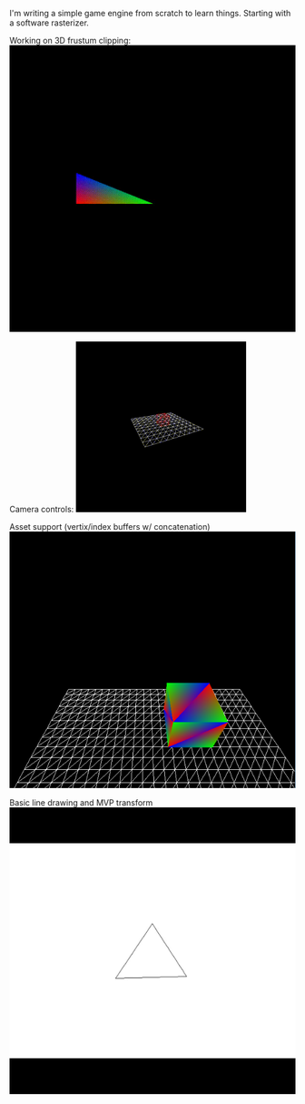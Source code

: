 I'm writing a simple game engine from scratch to learn things. Starting with a software rasterizer.

Working on 3D frustum clipping:
![](vids/3D_frustum_clipping.gif)

Camera controls:
![](vids/wireframe_grid_cube.gif)

Asset support (vertix/index buffers w/ concatenation)
![](vids/box_barycentric_grid.png)


Basic line drawing and MVP transform
![](vids/spinning_triangle.gif)






